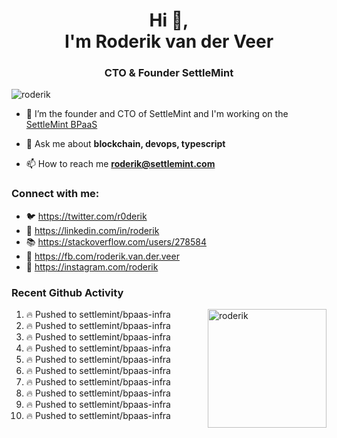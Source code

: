 <h1 align="center">Hi 👋,<br/> I'm Roderik van der Veer</h1>
<h3 align="center">CTO & Founder SettleMint</h3>

<p align="left"> <img src="https://komarev.com/ghpvc/?username=roderik" alt="roderik" /> </p>

- 🔭 I’m the founder and CTO of SettleMint and I'm working on the [SettleMint BPaaS](https://settlemint.com)

- 💬 Ask me about **blockchain, devops, typescript**

- 📫 How to reach me **roderik@settlemint.com**



### Connect with me:

- 🐦 https://twitter.com/r0derik
- 🏢 https://linkedin.com/in/roderik
- 📚 https://stackoverflow.com/users/278584
- 🙊 https://fb.com/roderik.van.der.veer
- 📸 https://instagram.com/roderik

### Recent Github Activity
<img src="https://github-readme-stats.vercel.app/api?username=roderik&show_icons=true&count_private=true" alt="roderik" align="right" height="190" />

<!--START_SECTION:activity-->
1. 🔥 Pushed to settlemint/bpaas-infra
2. 🔥 Pushed to settlemint/bpaas-infra
3. 🔥 Pushed to settlemint/bpaas-infra
4. 🔥 Pushed to settlemint/bpaas-infra
5. 🔥 Pushed to settlemint/bpaas-infra
6. 🔥 Pushed to settlemint/bpaas-infra
7. 🔥 Pushed to settlemint/bpaas-infra
8. 🔥 Pushed to settlemint/bpaas-infra
9. 🔥 Pushed to settlemint/bpaas-infra
10. 🔥 Pushed to settlemint/bpaas-infra
<!--END_SECTION:activity-->